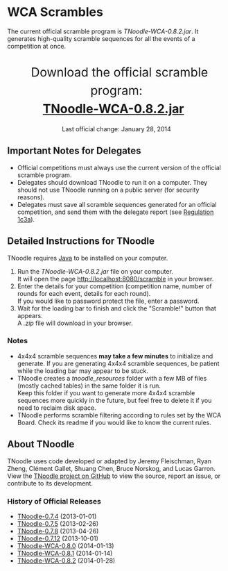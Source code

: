 # WCA Scrambles

The current official scramble program is *TNoodle-WCA-0.8.2.jar*. It generates high-quality scramble sequences for all the events of a competition at once.
  
<br>
<center><span style="font-size: 200%; line-height: 150%; padding: 0.5em;">
Download the official scramble program:<br><a href="tnoodle/TNoodle-WCA-0.8.2.jar" style="font-weight: bold;">TNoodle-WCA-0.8.2.jar</a><br></span>
<br>
Last official change: January 28, 2014
</center>

## Important Notes for Delegates

- Official competitions must always use the current version of the official scramble program.
- Delegates should download TNoodle to run it on a computer. They should not use TNoodle running on a public server (for security reasons).
- Delegates must save all scramble sequences generated for an official competition, and send them with the delegate report (see [Regulation 1c3a](../#1c3a)).

## Detailed Instructions for TNoodle

TNoodle requires <a href="https://www.java.com/en/">Java</a> to be installed on your computer.

1. Run the *TNoodle-WCA-0.8.2.jar* file on your computer.  
  It will open the page <http://localhost:8080/scramble> in your browser.
2. Enter the details for your competition (competition name, number of rounds for each event, details for each round).  
  If you would like to password protect the file, enter a password.
3. Wait for the loading bar to finish and click the "Scramble!" button that appears.  
  A *.zip* file will download in your browser.

### Notes

- 4x4x4 scramble sequences **may take a few minutes** to initialize and generate.
  If you are generating 4x4x4 scramble sequences, be patient while the loading bar may appear to be stuck.
- TNoodle creates a *tnoodle_resources* folder with a few MB of files (mostly cached tables) in the same folder it is run.  
  Keep this folder if you want to generate more 4x4x4 scramble sequences more quickly in the future, but feel free to delete it if you need to reclaim disk space.
- TNoodle performs scramble filtering according to rules set by the WCA Board. Check its readme if you would like to know the current rules.

## About TNoodle

TNoodle uses code developed or adapted by Jeremy Fleischman, Ryan Zheng, Cl&eacute;ment Gallet, Shuang Chen, Bruce Norskog, and Lucas Garron. View the [TNoodle project on GitHub](https://github.com/cubing/tnoodle) to view the source, report an issue, or contribute to its development.

### History of Official Releases

- [TNoodle-0.7.4](tnoodle/old/0.7.4.jar) (2013-01-01)
- [TNoodle-0.7.5](tnoodle/old/0.7.5.jar) (2013-02-26)
- [TNoodle-0.7.8](tnoodle/old/0.7.8.jar) (2013-04-26)
- [TNoodle-0.7.12](tnoodle/old/0.7.12.jar) (2013-10-01)
- [TNoodle-WCA-0.8.0](tnoodle/old/WCA-0.8.0.jar) (2014-01-13)
- [TNoodle-WCA-0.8.1](tnoodle/old/WCA-0.8.1.jar) (2014-01-14)
- [TNoodle-WCA-0.8.2](tnoodle/old/WCA-0.8.2.jar) (2014-01-28)
